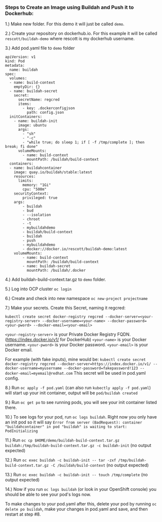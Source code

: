 ### Steps to Create an Image using Buildah and Push it to Dockerhub:

1.) Make new folder. For this demo it will just be called `demo`.

2.) Create your repository on dockerhub.io. For this example it will be called `rescott/buildah-demo` where rescott is my dockerhub username. 

3.) Add pod.yaml file to `demo` folder
```
apiVersion: v1
kind: Pod
metadata:
  name: buildah
spec:
  volumes:
  - name: build-context
    emptyDir: {}
  - name: buildah-secret
    secret:
      secretName: regcred
      items:
        - key: .dockerconfigjson
          path: config.json
  initContainers:
    - name: buildah-init
      image: ubuntu
      args:
        - "sh"
        - "-c"
        - "while true; do sleep 1; if [ -f /tmp/complete ]; then break; fi done"
      volumeMounts:
        - name: build-context
          mountPath: /buildah/build-context
  containers:
  - name: buildahcontainer
    image: quay.io/buildah/stable:latest
    resources:
      limits:
        memory: "1Gi"
        cpu: "500m"
    securityContext:
        privileged: true
    args:
        - buildah
        - bud
        - --isolation 
        - chroot
        - -t
        - mybuildahdemo
        - buildah/build-context
        - buildah
        - push
        - mybuildahdemo
        - docker://docker.io/rescott/buildah-demo:latest
    volumeMounts:
        - name: build-context
          mountPath: /buildah/build-context
        - name: buildah-secret
          mountPath: /buildah/.docker
```
4.) Add buildah-build-context.tar.gz to `demo` folder.

5.) Log into OCP cluster `oc login`

6.) Create and check into new namespace `oc new-project projectname`

7.) Make your secrets. Create this Secret, naming it regcred:

```
kubectl create secret docker-registry regcred --docker-server=<your-registry-server> --docker-username=<your-name> --docker-password=<your-pword> --docker-email=<your-email>
```
`<your-registry-server>` is your Private Docker Registry FQDN. (https://index.docker.io/v1/ for DockerHub)
`<your-name>` is your Docker username.
`<your-pword>` is your Docker password.
`<your-email>` is your Docker email.

For example (with fake inputs), mine would be: ```kubectl create secret docker-registry regcred --docker-server=https://index.docker.io/v1/ --docker-username=myusername --docker-password=fakepassword!123 --docker-email=myemail@redhat.com```
This secret will be used in pod.yaml config.

8.) Run `oc apply -f pod.yaml` (can also run `kubectly apply -f pod.yaml`)  will start up your init container, output will be `pod/buildah created`

9.) Run `oc get po` to see running pods, you will see your init container listed there.

10.) To see logs for your pod, run `oc logs buildah`. Right now you only have an init pod so it will say `Error from server (BadRequest): container "buildahcontainer" in pod "buildah" is waiting to start: PodInitializing`

11.) Run `oc cp $HOME/demo/buildah-build-context.tar.gz buildah:/tmp/buildah-build-context.tar.gz -c buildah-init` (no output expected)

12.) Run `oc exec buildah -c buildah-init -- tar -zxf /tmp/buildah-build-context.tar.gz -C /buildah/build-context` (no output expected)

13.) Run `oc exec buildah -c buildah-init -- touch /tmp/complete` (no output expected)

14.) Now if you run `oc logs buildah` (or look in your OpenShift console) you should be able to see your pod's logs now.


To make changes to your pod.yaml after this, delete your pod by running `oc delete po buildah`, make your changes in pod.yaml and save, and then restart at step #8.
